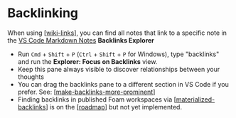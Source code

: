 # Backlinking

When using [[wiki-links]], you can find all notes that link to a specific note in the [VS Code Markdown Notes](https://marketplace.visualstudio.com/items?itemName=kortina.vscode-markdown-notes) **Backlinks Explorer**

- Run `Cmd` + `Shift` + `P` (`Ctrl` + `Shift` + `P` for Windows), type "backlinks" and run the **Explorer: Focus on Backlinks** view.
- Keep this pane always visible to discover relationships between your thoughts
- You can drag the backlinks pane to a different section in VS Code if you prefer. See: [[make-backlinks-more-prominent]]
- Finding backlinks in published Foam workspaces via [[materialized-backlinks]] is on the [[roadmap]] but not yet implemented.

[//begin]: # "Autogenerated link references for markdown compatibility"
[wiki-links]: wiki-links.md "Wiki Links"
[make-backlinks-more-prominent]: make-backlinks-more-prominent.md "Make Backlinks More Prominent"
[materialized-backlinks]: materialized-backlinks.md "Materialized Backlinks (stub)"
[roadmap]: roadmap.md "Roadmap"
[//end]: # "Autogenerated link references"
